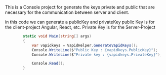 This is a Console project for generate the keys private and public
that are necessary for the communication between server and client.

in this code we can generate a publicKey and privateKey
public Key is for the client-project Angular, React, etc.
Private Key is for the Server-Project
```c#
        static void Main(string[] args)
        {
            var vapidkeys = VapidHelper.GenerateVapidKeys();
            Console.WriteLine($"Public Key : {vapidkeys.PublicKey}");
            Console.WriteLine($"Private key : {vapidkeys.PrivateKey}");

            Console.Read();
        }
```